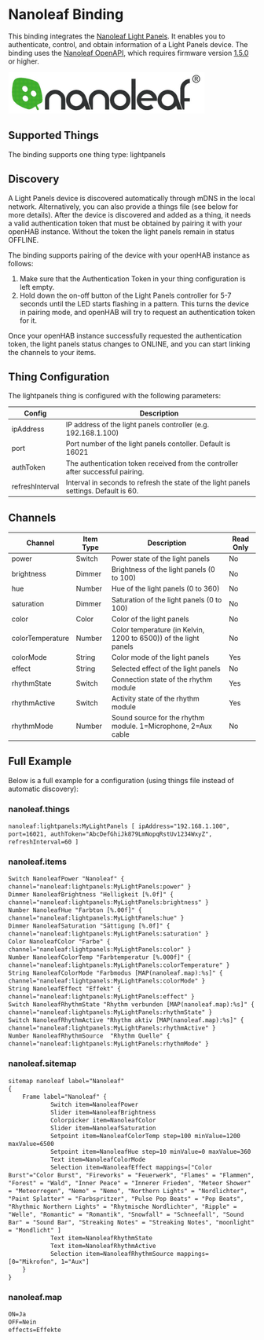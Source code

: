 # Nanoleaf Binding

This binding integrates the [Nanoleaf Light Panels](https://nanoleaf.me/en/consumer-led-lighting/products/smarter-series/nanoleaf-light-panels-smarter-kit/). It enables you to authenticate, control, and obtain information of a Light Panels device. The binding uses the [Nanoleaf OpenAPI](http://forum.nanoleaf.me/docs/openapi), which requires firmware version [1.5.0](https://helpdesk.nanoleaf.me/hc/en-us/articles/214006129-Light-Panels-Firmware-Release-Notes) or higher.

![Image](doc/Nanoleaf.jpg)

## Supported Things

The binding supports one thing type: lightpanels

## Discovery

A Light Panels device is discovered automatically through mDNS in the local network. Alternatively, you can also provide a things file (see below for more details). After the device is discovered and added as a thing, it needs a valid authentication token that must be obtained by pairing it with your openHAB instance. Without the token the light panels remain in status OFFLINE.

The binding supports pairing of the device with your openHAB instance as follows:
1. Make sure that the Authentication Token in your thing configuration is left empty.
2. Hold down the on-off button of the Light Panels controller for 5-7 seconds until the LED starts flashing in a pattern. This turns the device in pairing mode, and openHAB will try to request an authentication token for it.

Once your openHAB instance successfully requested the authentication token, the light panels status changes to ONLINE, and you can start linking the channels to your items.

## Thing Configuration

The lightpanels thing is configured with the following parameters:

| Config          | Description                                                                           |
| --------------- | ------------------------------------------------------------------------------------- |
| ipAddress       | IP address of the light panels controller (e.g. 192.168.1.100)                        |
| port            | Port number of the light panels contoller. Default is 16021                           |
| authToken       | The authentication token received from the controller after successful pairing.       |
| refreshInterval | Interval in seconds to refresh the state of the light panels settings. Default is 60. |

## Channels

| Channel             | Item Type | Description                                                            | Read Only |
|---------------------|-----------|------------------------------------------------------------------------|-----------|
| power               | Switch    | Power state of the light panels                                        | No        |
| brightness          | Dimmer    | Brightness of the light panels (0 to 100)                              | No        |
| hue                 | Number    | Hue of the light panels (0 to 360)                                     | No        |
| saturation          | Dimmer    | Saturation of the light panels (0 to 100)                              | No        |
| color               | Color     | Color of the light panels                                              | No        |
| colorTemperature    | Number    | Color temperature (in Kelvin, 1200 to 6500)) of the light panels       | No        |
| colorMode           | String    | Color mode of the light panels                                         | Yes       |
| effect              | String    | Selected effect of the light panels                                    | No        |
| rhythmState         | Switch    | Connection state of the rhythm module                                  | Yes       |
| rhythmActive        | Switch    | Activity state of the rhythm module                                    | Yes       |
| rhythmMode          | Number    | Sound source for the rhythm module. 1=Microphone, 2=Aux cable          | No        |

## Full Example

Below is a full example for a configuration (using things file instead of automatic discovery):

### nanoleaf.things
```
nanoleaf:lightpanels:MyLightPanels [ ipAddress="192.168.1.100", port=16021, authToken="AbcDefGhiJk879LmNopqRstUv1234WxyZ", refreshInterval=60 ]
```

### nanoleaf.items
```
Switch NanoleafPower "Nanoleaf" { channel="nanoleaf:lightpanels:MyLightPanels:power" }
Dimmer NanoleafBrightness "Helligkeit [%.0f]" { channel="nanoleaf:lightpanels:MyLightPanels:brightness" }
Number NanoleafHue "Farbton [%.00f]" { channel="nanoleaf:lightpanels:MyLightPanels:hue" }
Dimmer NanoleafSaturation "Sättigung [%.0f]" { channel="nanoleaf:lightpanels:MyLightPanels:saturation" }
Color NanoleafColor "Farbe" { channel="nanoleaf:lightpanels:MyLightPanels:color" }
Number NanoleafColorTemp "Farbtemperatur [%.000f]" { channel="nanoleaf:lightpanels:MyLightPanels:colorTemperature" }
String NanoleafColorMode "Farbmodus [MAP(nanoleaf.map):%s]" { channel="nanoleaf:lightpanels:MyLightPanels:colorMode" }
String NanoleafEffect "Effekt" { channel="nanoleaf:lightpanels:MyLightPanels:effect" }
Switch NanoleafRhythmState "Rhythm verbunden [MAP(nanoleaf.map):%s]" { channel="nanoleaf:lightpanels:MyLightPanels:rhythmState" }
Switch NanoleafRhythmActive "Rhythm aktiv [MAP(nanoleaf.map):%s]" { channel="nanoleaf:lightpanels:MyLightPanels:rhythmActive" }
Number NanoleafRhythmSource  "Rhythm Quelle" { channel="nanoleaf:lightpanels:MyLightPanels:rhythmMode" }
```

### nanoleaf.sitemap
```
sitemap nanoleaf label="Nanoleaf"
{
    Frame label="Nanoleaf" {
            Switch item=NanoleafPower
            Slider item=NanoleafBrightness 
            Colorpicker item=NanoleafColor           
            Slider item=NanoleafSaturation
            Setpoint item=NanoleafColorTemp step=100 minValue=1200 maxValue=6500
            Setpoint item=NanoleafHue step=10 minValue=0 maxValue=360
            Text item=NanoleafColorMode
            Selection item=NanoleafEffect mappings=["Color Burst"="Color Burst", "Fireworks" = "Feuerwerk", "Flames" = "Flammen", "Forest" = "Wald", "Inner Peace" = "Innerer Frieden", "Meteor Shower" = "Meteorregen", "Nemo" = "Nemo", "Northern Lights" = "Nordlichter", "Paint Splatter" = "Farbspritzer", "Pulse Pop Beats" = "Pop Beats", "Rhythmic Northern Lights" = "Rhytmische Nordlichter", "Ripple" = "Welle", "Romantic" = "Romantik", "Snowfall" = "Schneefall", "Sound Bar" = "Sound Bar", "Streaking Notes" = "Streaking Notes", "moonlight" = "Mondlicht" ]
            Text item=NanoleafRhythmState
            Text item=NanoleafRhythmActive
            Selection item=NanoleafRhythmSource mappings=[0="Mikrofon", 1="Aux"]
	}
}
```

### nanoleaf.map
```
ON=Ja
OFF=Nein
effects=Effekte
```
